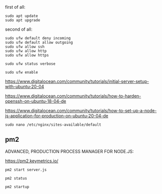 first of all: 

```
sudo apt update
sudo apt upgrade
```

second of all: 

```
sudo ufw default deny incoming
sudo ufw default allow outgoing
sudo ufw allow ssh
sudo ufw allow http
sudo ufw allow https
```

```
sudo ufw status verbose
```
```
sudo ufw enable
```



https://www.digitalocean.com/community/tutorials/initial-server-setup-with-ubuntu-20-04

https://www.digitalocean.com/community/tutorials/how-to-harden-openssh-on-ubuntu-18-04-de

https://www.digitalocean.com/community/tutorials/how-to-set-up-a-node-js-application-for-production-on-ubuntu-20-04-de

`sudo nano /etc/nginx/sites-available/default`

## pm2
ADVANCED, PRODUCTION PROCESS MANAGER FOR NODE.JS: 

https://pm2.keymetrics.io/

`pm2 start server.js`

`pm2 status`

`pm2 startup`
